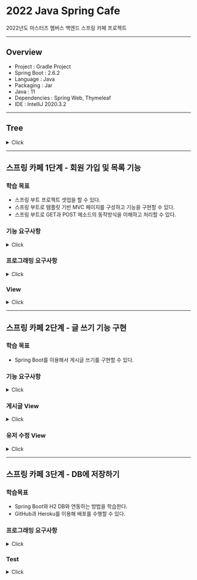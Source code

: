 # 2022 Java Spring Cafe

2022년도 마스터즈 멤버스 백엔드 스프링 카페 프로젝트

---

## Overview

- Project : Gradle Project
- Spring Boot : 2.6.2
- Language : Java
- Packaging : Jar
- Java : 11
- Dependencies : Spring Web, Thymeleaf
- IDE : IntelliJ 2020.3.2

--- 
## Tree

<details>
<summary>Click</summary>

```
.
├── main
│   ├── java
│   │   └── com
│   │       └── kakao
│   │           └── cafe
│   │               ├── CafeApplication.java
│   │               ├── controller
│   │               │   ├── ArticleController.java
│   │               │   ├── ExceptionController.java
│   │               │   ├── HomeController.java
│   │               │   └── UserController.java
│   │               ├── domain
│   │               │   ├── Article.java
│   │               │   ├── User.java
│   │               │   └── dto
│   │               │       ├── ArticleForm.java
│   │               │       ├── UpdateUserForm.java
│   │               │       └── UserForm.java
│   │               ├── repository
│   │               │   ├── ArticleRepository.java
│   │               │   ├── JdbcTemplateArticleRepository.java
│   │               │   ├── JdbcTemplateUserRepository.java
│   │               │   ├── MemoryArticleRepository.java
│   │               │   ├── MemoryUserRepository.java
│   │               │   └── UserRepository.java
│   │               └── service
│   │                   ├── ArticleService.java
│   │                   └── UserService.java
│   └── resources
│       ├── application.properties
│       ├── data.sql
│       ├── schema.sql
│       ├── static
│       │   ├── css
│       │   │   ├── bootstrap.min.css
│       │   │   ├── page_not_found_style.css
│       │   │   └── styles.css
│       │   ├── favicon.ico
│       │   ├── fonts
│       │   │   ├── glyphicons-halflings-regular.eot
│       │   │   ├── glyphicons-halflings-regular.svg
│       │   │   ├── glyphicons-halflings-regular.ttf
│       │   │   ├── glyphicons-halflings-regular.woff
│       │   │   └── glyphicons-halflings-regular.woff2
│       │   ├── images
│       │   │   └── 80-text.png
│       │   └── js
│       │       ├── bootstrap.min.js
│       │       ├── jquery-2.2.0.min.js
│       │       └── scripts.js
│       └── templates
│           ├── error
│           │   ├── 404.html
│           │   ├── 4xx.html
│           │   └── 500.html
│           ├── fragment
│           │   ├── head.html
│           │   ├── nav.html
│           │   └── subnav.html
│           ├── index.html
│           ├── qna
│           │   ├── form.html
│           │   └── show.html
│           └── user
│               ├── form.html
│               ├── list.html
│               ├── login.html
│               ├── login_failed.html
│               ├── profile.html
│               └── updateForm.html
└── test
    └── java
        └── com
            └── kakao
                └── cafe
                    ├── CafeApplicationTests.java
                    ├── repository
                    │   ├── JdbcTemplateArticleRepositoryTest.java
                    │   ├── JdbcTemplateUserRepositoryTest.java
                    │   ├── MemoryArticleRepositoryTest.java
                    │   └── MemoryUserRepositoryTest.java
                    └── service
                        ├── ArticleServiceTest.java
                        └── UserServiceTest.java
```

</details>

---

## 스프링 카페 1단계 - 회원 가입 및 목록 기능

### 학습 목표
- 스프링 부트 프로젝트 셋업을 할 수 있다.
- 스프링 부트로 템플릿 기반 MVC 페이지를 구성하고 기능을 구현할 수 있다.
- 스프링 부트로 GET과 POST 메소드의 동작방식을 이해하고 처리할 수 있다.

### 기능 요구사항
<details>
<summary>Click</summary>

#### 웹페이지 디자인
- [x] static 폴더에 있는 기존 자료(QA 게시판)를 수정하거나 아래 디자인 기획서를 참고해서 구현한다.
    - 디자인은 자유롭게 구현해도 무방하다.
    - 별도의 데이터베이스는 사용하지 않는다.

#### 회원 가입 기능 구현
- [x] 가입하기 페이지에서 회원 가입 폼을 표시한다.
- [x] 개인정보를 입력하고 확인을 누르면 회원 목록 조회 페이지로 이동한다.

#### 회원 목록 조회 기능 구현
- [x] 목록 조회 페이지에서는 가입한 회원들의 목록을 출력한다.

#### 회원 프로필 조회 기능 구현
- [x] 회원 프로필 페이지에서는 개별 회원의 프로필 정보를 출력한다.

</details>

### 프로그래밍 요구사항

<details>
<summary>Click</summary>

#### 각 기능에 따른 url과 메소드 convention
- [x] 먼저 각 기능에 대한 대표 url을 결정한다.
  
  |HTTP Method|url|기능|
  |---|---|---|
  |GET|/|Home|
  |GET|/users|Get User List|
  |GET|/users/join|Get User Form|
  |POST|/users/join|Create an User|
  |GET|/users/{id}|Get an User|
  

#### 회원가입 기능 구현
- [x] 가입하기 페이지는 static/user/form.html을 사용한다.
- [x] static에 있는 html을 templates로 이동한다.
- [x] 사용자 관리 기능 구현을 담당할 UserController를 추가하고 애노테이션 매핑한다.
    - @Controller 애노테이션 추가
- [x] 회원가입하기 요청(POST 요청)을 처리할 메소드를 추가하고 매핑한다.
    - @PostMapping 추가하고 URL 매핑한다.
- [x] 사용자가 전달한 값을 User 클래스를 생성해 저장한다.
    - [x] 회원가입할 때 전달한 값을 저장할 수 있는 필드를 생성한 후 setter와 getter 메소드를 생성한다.
- [x] 사용자 목록을 관리하는 ArrayList를 생성한 후 앞에서 생성한 User 인스턴스를 ArrayList에 저장한다.
- [x] 사용자 추가를 완료한 후 사용자 목록 페이지("redirect:/users")로 이동한다.

#### 회원목록 기능 구현
- [x] 회원목록 페이지는 static/user/list.html을 사용한다.
- [x] static에 있는 html을 templates로 이동한다.
- [x] Controller 클래스는 회원가입하기 과정에서 추가한 UserController를 그대로 사용한다.
- [x] 회원목록 요청(GET 요청)을 처리할 메소드를 추가하고 매핑한다.
    - @GetMapping을 추가하고 URL 매핑한다.
- [x] Model을 메소드의 인자로 받은 후 Model에 사용자 목록을 users라는 이름으로 전달한다.
- [x] 사용자 목록을 user/list.html로 전달하기 위해 메소드 반환 값을 "user/list"로 한다.
- [x] user/list.html 에서 사용자 목록을 출력한다.

#### 회원 프로필 정보보기
- [x] 회원 프로필 보기 페이지는 static/user/profile.html을 사용한다.
- [x] static에 있는 html을 templates로 이동한다.
- [x] 앞 단계의 사용자 목록 html인 user/list.html 파일에 닉네임을 클릭하면 프로필 페이지로 이동하도록 한다.
    - html에서 페이지 이동은 \<a /> 태그를 이용해 가능하다.
    - [x] \<a href="/users/{{userId}}" />와 같이 구현한다.
- [x] Controller 클래스는 앞 단계에서 사용한 UserController를 그대로 사용한다.
- [x] 회원프로필 요청(GET 요청)을 처리할 메소드를 추가하고 매핑한다.
    - @GetMapping을 추가하고 URL 매핑한다.
    - URL은 "/users/{userId}"와 같이 매핑한다.
- [x] URL을 통해 전달한 사용자 아이디 값은 @PathVariable 애노테이션을 활용해 전달 받을 수 있다.
- [x] ArrayList에 저장되어 있는 사용자 중 사용자 아이디와 일치하는 User 데이터를 Model에 저장한다.
- [x] user/profile.html 에서는 Controller에서 전달한 User 데이터를 활용해 사용자 정보를 출력한다.

</details>

### View
<details>
<summary>Click</summary>

#### Home
![image](https://user-images.githubusercontent.com/67811880/157053673-fdd032e7-bd83-48dc-ab79-4b3f64a5be64.png)

#### Join
![image](https://user-images.githubusercontent.com/67811880/157053830-de6eca5e-2395-4212-88e1-d592a1376869.png)

#### User List
![image](https://user-images.githubusercontent.com/67811880/157054059-6804fc05-f8fd-4026-a55f-fa4b2449b98f.png)

#### User Profile
![image](https://user-images.githubusercontent.com/67811880/157054191-a98a71f1-8886-4392-aca0-65dd72896357.png)

#### Error Page
![image](https://user-images.githubusercontent.com/67811880/157054324-75ab9741-64f9-4055-9518-b3509b6b28f9.png)

</details>

---

## 스프링 카페 2단계 - 글 쓰기 기능 구현

### 학습 목표
- Spring Boot를 이용해서 게시글 쓰기를 구현할 수 있다.

### 기능 요구사항
<details>
<summary>Click</summary>

- [x] 사용자는 게시글을 작성할 수 있어야 한다.

- [x] 모든 사용자는 게시글 목록을 볼 수 있어야 한다.
  
- [x] 모든 사용자는 게시글 상세 내용을 볼 수 있어야 한다.
  
- [x] (선택) 사용자 정보를 수정할 수 있어야 한다.
</details>

### 게시글 View

<details>
<summary>Click</summary>

#### 게시글 작성하기
<img width="842" alt="image" src="https://user-images.githubusercontent.com/67811880/158018051-6ffa8aa0-1618-4a76-9c90-9753c0621cb2.png">

#### 게시글 모아보기
<img width="845" alt="image" src="https://user-images.githubusercontent.com/67811880/158018089-9fdcc472-2e3d-4783-8be0-a53726e89b54.png">

#### 게시글 상세보기
<img width="846" alt="image" src="https://user-images.githubusercontent.com/67811880/158018111-c6eaa9ce-ee62-4866-b586-2aeafb1f07e3.png">

</details>

### 유저 수정 View

<details>
<summary>Click</summary>

#### 유저목록 보기
<img width="844" alt="image" src="https://user-images.githubusercontent.com/67811880/158018148-9bffd980-0b97-4a9c-acfb-71b8a1ca7b2c.png">

#### 유저 수정하기
<img width="844" alt="image" src="https://user-images.githubusercontent.com/67811880/158018161-11d653e8-9850-4d74-8fdb-317c03e878d7.png">

#### 유저 수정완료
<img width="846" alt="image" src="https://user-images.githubusercontent.com/67811880/158018192-39583381-2114-423a-adfe-5d6559d64c19.png">

</details>

---

## 스프링 카페 3단계 - DB에 저장하기

### 학습목표

- Spring Boot와 H2 DB와 연동하는 방법을 학습한다.
- GitHub과 Heroku를 이용해 배포를 수행할 수 있다.

### 프로그래밍 요구사항

<details>
<summary>Click</summary>

- [x] H2 데이터베이스 연동
  - H2 데이터베이스 의존성을 추가하고 연동한다.
  - ORM은 사용하지 않는다.
  - Spring JDBC를 사용한다.
  - DB 저장 및 조회에 필요한 SQL은 직접 작성한다.
- [x] 게시글 데이터 저장하기
  - Article 클래스를 DB 테이블에 저장할 수 있게 구현한다.
  - Article 테이블이 적절한 PK를 가지도록 구현한다.
- [x] 게시글 목록 구현하기
  - 전체 게시글 목록 데이터를 DB에서 조회하도록 구현한다.
- [x] 게시글 상세보기 구현하기
  - 게시글의 세부 내용을 DB에서 가져오도록 구현한다. 
- [x] 사용자 정보 DB에 저장
  - 회원가입을 통해 등록한 사용자 정보를 DB에 저장한다.
- [x] 배포
  - Heroku로 배포를 진행하고 README에 배포 URL을 기술한다.
</details>

### Test

<details>
<summary>Click</summary>

![image](https://user-images.githubusercontent.com/67811880/158592264-8b7496c4-5e86-4aad-9067-1c5165132447.png)

</details>

